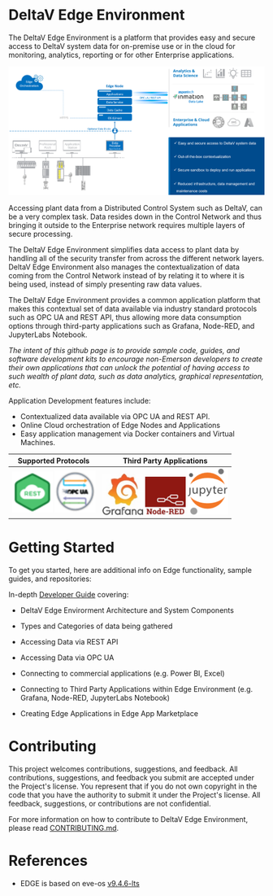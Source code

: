 # DeltaV Edge Environment

The DeltaV Edge Environment is a platform that provides easy and secure access to DeltaV system data for on-premise use or in the cloud for monitoring, analytics, reporting or for other Enterprise applications.

![DeltaV Edge Environment](deltav-edge-architecture.png)

Accessing plant data from a Distributed Control System such as DeltaV, can be a very complex task.
Data resides down in the Control Network and thus bringing it outside to the Enterprise network requires multiple layers of secure processing.  

The DeltaV Edge Environment simplifies data access to plant data by handling all of the security transfer from across the different network layers.  DeltaV Edge Environment also manages the contextualization of data coming from the Control Network instead of by relating it to where it is being used, instead of simply presenting raw data values.  

The DeltaV Edge Environment provides a common application platform that makes this contextual set of data available via industry standard protocols such as OPC UA and REST API, thus allowing more data consumption options through third-party applications such as Grafana, Node-RED, and JupyterLabs Notebook.  



_The intent of this github page is to provide sample code, guides, and software development kits to encourage non-Emerson developers to create their own applications that can unlock the potential of having access to such wealth of plant data, such as data analytics, graphical representation, etc._


Application Development features include:

-	Contextualized data available via OPC UA and REST API.
-	Online Cloud orchestration of Edge Nodes and Applications
-	Easy application management via Docker containers and Virtual Machines.

|  Supported Protocols | Third Party Applications |
|------|------|
|<img src="rest-api.png" width=80> <img src="opc-ua.png" width=80>|<img src="grafana.png" width=80> <img src="node-red.png" width=80> <img src="jupyter.png" width=80>|



# Getting Started

To get you started, here are additional info on Edge functionality, sample guides, and repositories:

In-depth [Developer Guide](developer-guide.md) covering:
 
- DeltaV Edge Envirorment Architecture and System Components
  
- Types and Categories of data being gathered
  
- Accessing Data via REST API
  
- Accessing Data via OPC UA
  
- Connecting to commercial applications (e.g. Power BI, Excel)
  
- Connecting to Third Party Applications within Edge Environment (e.g. Grafana, Node-RED, JupyterLabs Notebook)
  
- Creating Edge Applications in Edge App Marketplace
  

# Contributing

This project welcomes contributions, suggestions, and feedback. All contributions, suggestions, and feedback you submit are accepted under the Project's license. You represent that if you do not own copyright in the code that you have the authority to submit it under the Project's license. All feedback, suggestions, or contributions are not confidential.

For more information on how to contribute to DeltaV Edge Environment, please read [CONTRIBUTING.md](CONTRIBUTING.md]).


# References
- EDGE is based on eve-os [v9.4.6-lts](https://github.com/EmersonDeltaV/lf-edge-eve)
